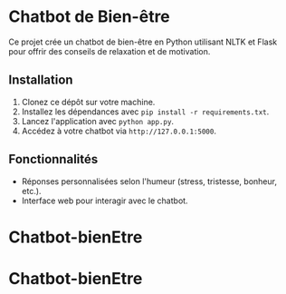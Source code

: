 # Chatbot de Bien-être

Ce projet crée un chatbot de bien-être en Python utilisant NLTK et Flask pour offrir des conseils de relaxation et de motivation.

## Installation

1. Clonez ce dépôt sur votre machine.
2. Installez les dépendances avec `pip install -r requirements.txt`.
3. Lancez l'application avec `python app.py`.
4. Accédez à votre chatbot via `http://127.0.0.1:5000`.

## Fonctionnalités

- Réponses personnalisées selon l'humeur (stress, tristesse, bonheur, etc.).
- Interface web pour interagir avec le chatbot.
# Chatbot-bienEtre
# Chatbot-bienEtre
